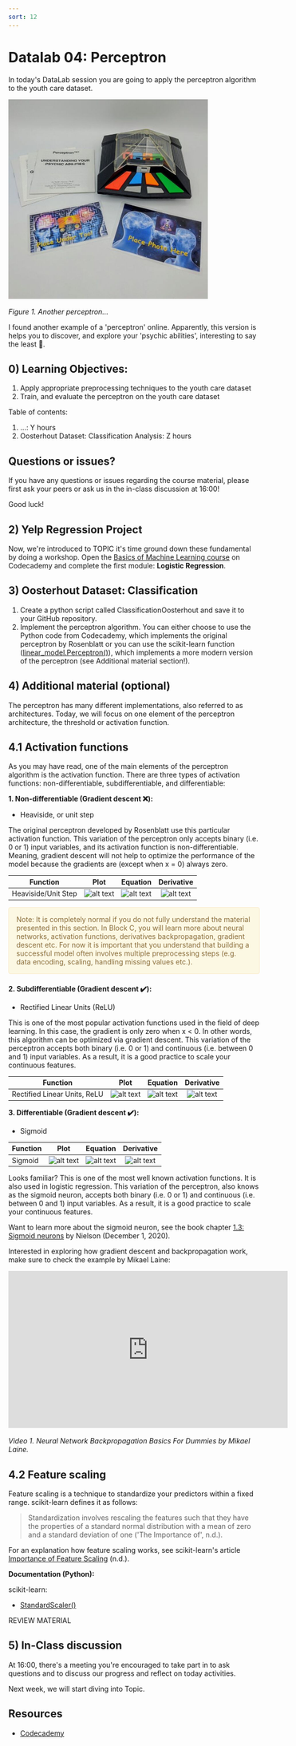 ```yaml
---
sort: 12
---
```


# Datalab 04: Perceptron

In today's DataLab session you are going to apply the perceptron algorithm to the youth care dataset.

<img src="./images/perceptron_tool.jpg" alt="Perceptron" width="400">

*Figure 1. Another perceptron...*

I found another example of a 'perceptron' online. Apparently, this version is helps you to discover, and explore your 'psychic abilities', interesting to say the least :crystal_ball:.

## 0) Learning Objectives:

1. Apply appropriate preprocessing techniques to the youth care dataset
2. Train, and evaluate the perceptron on the youth care dataset

Table of contents:
1. ...: Y hours
2. Oosterhout Dataset: Classification Analysis: Z hours

## Questions or issues?
If you have any questions or issues regarding the course material, please first ask your peers or ask us in the in-class discussion at 16:00!

Good luck!

## 2) Yelp Regression Project
Now, we're introduced to TOPIC it's time ground down these fundamental by doing a workshop. Open the [Basics of Machine Learning course](https://www.codecademy.com/learn/machine-learning) on Codecademy and complete the first module: **Logistic Regression**.

## 3) Oosterhout Dataset: Classification
1. Create a python script called ClassificationOosterhout and save it to your GitHub repository.
2. Implement the perceptron algorithm. You can either choose to use the Python code from Codecademy, which implements the original perceptron by Rosenblatt or you can use the scikit-learn function ([linear_model.Perceptron()](https://scikit-learn.org/stable/modules/generated/sklearn.linear_model.Perceptron.html)), which implements a more modern version of the perceptron (see Additional material section!).   

## 4) Additional material (optional)

The perceptron has many different implementations, also referred to as architectures. Today, we will focus on one element of the perceptron architecture, the threshold or activation function.

## 4.1 Activation functions

As you may have read, one of the main elements of the perceptron algorithm is the activation function. There are three types of activation functions: non-differentiable, subdifferentiable, and differentiable:

__1. Non-differentiable (Gradient descent :x:):__
- Heaviside, or unit step

The original perceptron developed by Rosenblatt use this particular activation function. This variation of the perceptron only accepts binary (i.e. 0 or 1) input variables, and its activation function is non-differentiable. Meaning, gradient descent will not help to optimize the performance of the model because the gradients are (except when x = 0) always zero.

| Function | Plot | Equation | Derivative |
|----|:---:|:---:|:---:|
| Heaviside/Unit Step | ![alt text](https://raw.githubusercontent.com/siebenrock/activation-functions/master/plots/binary_step.png "Binary Step") | ![alt text](https://raw.githubusercontent.com/siebenrock/activation-functions/master/equations/binary_step.png "Binary Step Equation") | ![alt text](https://raw.githubusercontent.com/siebenrock/activation-functions/master/equations/binary_step_d.png "Binary Step Derivative") |

<div style="padding: 15px; border: 1px solid transparent; border-color: transparent; margin-bottom: 20px; border-radius: 4px; color: #8a6d3b;; background-color: #fcf8e3; border-color: #faebcc;">
Note: It is completely normal if you do not fully understand the material presented in this section. In Block C, you will learn more about neural networks, activation functions, derivatives backpropagation, gradient descent etc. For now it is important that you understand that building a successful model often involves multiple preprocessing steps (e.g. data encoding, scaling, handling missing values etc.).
</div>

__2. Subdifferentiable (Gradient descent :heavy_check_mark:):__
- Rectified Linear Units (ReLU)

This is one of the most popular activation functions used in the field of deep learning. In this case, the gradient is only zero when x < 0. In other words, this algorithm can be optimized via gradient descent. This variation of the perceptron accepts both binary (i.e. 0 or 1) and continuous (i.e. between 0 and 1) input variables. As a result, it is a good practice to scale your continuous features.

| Function | Plot | Equation | Derivative |
|----|:---:|:---:|:---:|
|Rectified Linear Units, ReLU | ![alt text](https://raw.githubusercontent.com/siebenrock/activation-functions/master/plots/rectified_linear_units.png "Rectified Linear Units") | ![alt text](https://raw.githubusercontent.com/siebenrock/activation-functions/master/equations/rectified_linear_units.png "Rectified Linear Units Equation") | ![alt text](https://raw.githubusercontent.com/siebenrock/activation-functions/master/equations/rectified_linear_units_d.png "Rectified Linear Units Derivative") |

__3. Differentiable (Gradient descent :heavy_check_mark:):__
- Sigmoid

| Function | Plot | Equation | Derivative |
|----|:---:|:---:|:---:|
| Sigmoid | ![alt text](https://raw.githubusercontent.com/siebenrock/activation-functions/master/plots/sigmoid.png "Sigmoid") | ![alt text](https://raw.githubusercontent.com/siebenrock/activation-functions/master/equations/sigmoid.png "Sigmoid Equation") | ![alt text](https://raw.githubusercontent.com/siebenrock/activation-functions/master/equations/sigmoid_d.png "Sigmoid Derivative") ||

Looks familiar? This is one of the most well known activation functions. It is also used in logistic regression. This variation of the perceptron, also knows as the sigmoid neuron, accepts both binary (i.e. 0 or 1) and continuous (i.e. between 0 and 1) input variables. As a result, it is a good practice to scale your continuous features.

Want to learn more about the sigmoid neuron, see the book chapter [1.3: Sigmoid neurons](https://eng.libretexts.org/Bookshelves/Computer_Science/Applied_Programming/Book%3A_Neural_Networks_and_Deep_Learning_(Nielsen)/01%3A_Using_neural_nets_to_recognize_handwritten_digits/1.03%3A_Sigmoid_neurons#:~:text=Just%20like%20a%20perceptron%2C%20the%20sigmoid%20neuron%20has,input%2C%20w1%2C%20w2%2C%20%E2%80%A6%2Cand%20an%20overall%20bias%2C%20bb.) by Nielson (December 1, 2020).

Interested in exploring how gradient descent and backpropagation work, make sure to check the example by Mikael Laine:

<iframe width="560" height="315" src="https://www.youtube.com/embed/8d6jf7s6_Qs" title="YouTube video player" frameborder="0" allow="accelerometer; autoplay; clipboard-write; encrypted-media; gyroscope; picture-in-picture" allowfullscreen></iframe>

*Video 1. Neural Network Backpropagation Basics For Dummies by Mikael Laine.*

## 4.2 Feature scaling

Feature scaling is a technique to standardize your predictors within a fixed range. scikit-learn defines it as follows:

>Standardization involves rescaling the features such that they have the properties of a standard normal distribution with a mean of zero and a standard deviation of one ('The Importance of', n.d.).

For an explanation how feature scaling works, see scikit-learn's article [Importance of Feature Scaling](https://scikit-learn.org/stable/auto_examples/preprocessing/plot_scaling_importance.html) (n.d.).  

__Documentation (Python):__

scikit-learn:

- [StandardScaler()](https://scikit-learn.org/stable/modules/generated/sklearn.preprocessing.StandardScaler.html#sklearn.preprocessing.StandardScaler)

REVIEW MATERIAL


## 5) In-Class discussion
At 16:00, there's a meeting you're encouraged to take part in to ask questions and to discuss our progress and reflect on today activities.

Next week, we will start diving into Topic.


## Resources
- [Codecademy](https://www.codecademy.com/learn/machine-learning)
